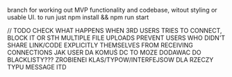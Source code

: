 branch for working out MVP functionality and codebase, witout styling or usable UI.
to run just npm install && npm run start

// TODO
CHECK WHAT HAPPENS WHEN 3RD USERS TRIES TO CONNECT, BLOCK IT OR STH
MULTIPLE FILE UPLOADS
PREVENT USERS WHO DIDN'T SHARE LINK/CODE EXPLICITLY THEMSELVES FROM RECEIVING CONNECTIONS
JAK USER DA KOMUŚ DC TO MOZE DODAWAC DO BLACKLISTY???
ZROBIENEI KLAS/TYPOW/INTERFEJSOW DLA RZECZY TYPU MESSAGE ITD
